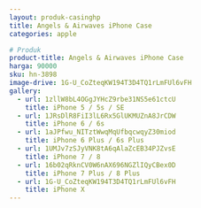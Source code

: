 ```yaml
---
layout: produk-casinghp
title: Angels & Airwaves iPhone Case
categories: apple

# Produk
product-title: Angels & Airwaves iPhone Case
harga: 90000
sku: hn-3898
image-drive: 1G-U_CoZteqKW194T3D4TQ1rLmFUl6vFH
gallery:
  - url: 1zllW8bL4OGgJYHcZ9rbe31NS5e61ctcU
    title: iPhone 5 / 5s / SE
  - url: 1JRsDlR8FiI3lL6Rx5GlUKMUZnA8JrCDW
    title: iPhone 6 / 6s
  - url: 1aJPfwu_NITztWwqMqUfbqcwqyZ30miod
    title: iPhone 6 Plus / 6s Plus
  - url: 1UMJv7zSJyVNK8tA6qAlaZcEB34PJZvsE
    title: iPhone 7 / 8
  - url: 16b02qRknCV0W6nAX696NGZlIQyCBex0D
    title: iPhone 7 Plus / 8 Plus
  - url: 1G-U_CoZteqKW194T3D4TQ1rLmFUl6vFH
    title: iPhone X
---
```

